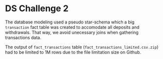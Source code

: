 # DS Challenge 2

The database modeling used a pseudo star-schema which a big `transaction` fact table was created to accomodate all deposits and withdrawals.
That way, we avoid unecessary joins when gathering transactions data.

The output of `fact_transactions` table (`fact_transactions_limited.csv.zip`) had to be limited to 1M rows due to the file limitation size on Github.